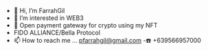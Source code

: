 - 👋 Hi, I’m FarrahGil
- 👀 I’m interested in WEB3
- 🌱 Open payment gateway for crypto using my NFT
- FIDO ALLIANCE/Bella Protocol
- 📫 How to reach me ... pfarrahgil@gmail.com
-☎️ +639566957000

<!---
BothHybrid2022/BothHybrid2022 is a ✨ special ✨ repository because its `README.md` (this file) appears on your GitHub profile.
You can click the Preview link to take a look at your changes.
--->
